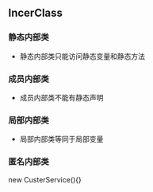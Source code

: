 ## IncerClass
### 静态内部类
- 静态内部类只能访问静态变量和静态方法
### 成员内部类
- 成员内部类不能有静态声明
### 局部内部类
- 局部内部类等同于局部变量

### 匿名内部类
new CusterService(){}